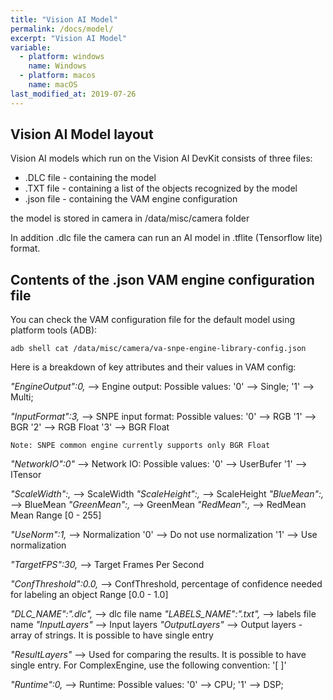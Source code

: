 ```yaml
---
title: "Vision AI Model"
permalink: /docs/model/
excerpt: "Vision AI Model"
variable:
  - platform: windows
    name: Windows
  - platform: macos
    name: macOS
last_modified_at: 2019-07-26
---
```


## Vision AI Model layout

Vision AI models which run on the Vision AI DevKit consists of three files:

* .DLC file - containing the model
* .TXT file - containing a list of the objects recognized by the model
* .json file - containing the VAM engine configuration

the model is stored in camera in /data/misc/camera folder

In addition .dlc file the camera can run an AI model in .tflite (Tensorflow lite) format.

## Contents of the .json VAM engine configuration file

You can check the VAM configuration file for the default model using platform tools (ADB):
```terminal
adb shell cat /data/misc/camera/va-snpe-engine-library-config.json
```

Here is a breakdown of key attributes and their values in VAM config:

*"EngineOutput":0,*  --> Engine output: Possible values:
'0' --> Single;
'1' --> Multi;

*"InputFormat":3,*  --> SNPE input format: Possible values:
'0' --> RGB
'1' --> BGR
'2' --> RGB Float
'3' --> BGR Float

    Note: SNPE common engine currently supports only BGR Float

*"NetworkIO":0"* --> Network IO: Possible values:
'0' --> UserBufer
'1' --> ITensor

*"ScaleWidth":,*  --> ScaleWidth
*"ScaleHeight":,* --> ScaleHeight
*"BlueMean":,*   --> BlueMean
*"GreenMean":,*   --> GreenMean
*"RedMean":,*   --> RedMean
Mean Range [0 - 255]

*"UseNorm":1,*   --> Normalization
'0' --> Do not use normalization
'1' --> Use normalization

*"TargetFPS":30,*   --> Target Frames Per Second

*"ConfThreshold":0.0,*   --> ConfThreshold, percentage of confidence needed for labeling an object
Range [0.0 - 1.0]

*"DLC_NAME":".dlc",* --> dlc file name
*"LABELS_NAME":".txt",* --> labels file name
*"InputLayers"* --> Input layers
*"OutputLayers"* --> Output layers - array of strings.
It is possible to have single entry

*"ResultLayers"* --> Used for comparing the results.
It is possible to have single entry.
For ComplexEngine, use the following convention:
'[ ]'

*"Runtime":0,*  --> Runtime: Possible values:
'0' --> CPU;
'1' --> DSP;
